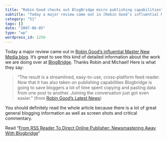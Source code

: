 ```yaml
---
title: "Robin Good checks out BlogBridge micro publishing capabilities"
subtitle: "Today a major review came out in [Robin Good’s influential Master New Media blog](http://www.mastern..."
category: "51"
tags: []
date: "2007-06-05"
type: "wp"
wordpress_id: 1259
---
```

Today a major review came out in [Robin Good’s influential Master New Media blog](http://www.masternewmedia.org/). It’s great to see this kind of detailed information about the work we are doing over at [BlogBridge](http://www.blogbridge.com). Thanks Robin and Michael! Here is what they say:
> “The result is a streamlined, easy-to-use, cross-platform feed reader. Now that it has also taken on publishing capabilities Blogbridge is going to save bloggers a lot of time spent copying and pasting data from one post to another. Joining the conversation just got even easier.” (from [Robin Good’s Latest News](http://www.masternewmedia.org/content_delivery_and_distribution/rss-aggregation-publishing/newsmastering-from-RSS-feed-reading-to-dirtect-publishing-Blogbridge-20070605.htm))

You should definitely read the whole article because there is a lot of great general blogging information as well as screen shots and critical commentary. 

Read “[From RSS Reader To Direct Online Publisher: Newsmastering Away With Blogbridge](http://www.masternewmedia.org/content_delivery_and_distribution/rss-aggregation-publishing/newsmastering-from-RSS-feed-reading-to-dirtect-publishing-Blogbridge-20070605.htm)“